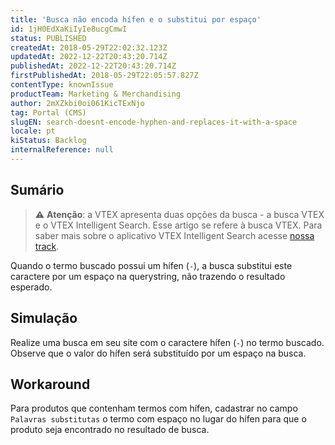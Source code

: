 ```yaml
---
title: 'Busca não encoda hífen e o substitui por espaço'
id: 1jH0EdXaKiIyIe8ucgCmwI
status: PUBLISHED
createdAt: 2018-05-29T22:02:32.123Z
updatedAt: 2022-12-22T20:43:20.714Z
publishedAt: 2022-12-22T20:43:20.714Z
firstPublishedAt: 2018-05-29T22:05:57.827Z
contentType: knownIssue
productTeam: Marketing & Merchandising
author: 2mXZkbi0oi061KicTExNjo
tag: Portal (CMS)
slugEN: search-doesnt-encode-hyphen-and-replaces-it-with-a-space
locale: pt
kiStatus: Backlog
internalReference: null
---
```


## Sumário

>⚠️ **Atenção**: a VTEX apresenta duas opções da busca - a busca VTEX e o VTEX Intelligent Search. Esse artigo se refere à busca VTEX. Para saber mais sobre o aplicativo VTEX Intelligent Search acesse <a href = "https://help.vtex.com/tracks/vtex-intelligent-search--19wrbB7nEQcmwzDPl1l4Cb">nossa track</a>.

Quando o termo buscado possui um hífen (`-`), a busca substitui este caractere por um espaço na querystring, não trazendo o resultado esperado.

## Simulação

Realize uma busca em seu site com o caractere hífen (`-`) no termo buscado. Observe que o valor do hífen será substituído por um espaço na busca.

## Workaround

Para produtos que contenham termos com hífen, cadastrar no campo `Palavras substitutas` o termo com espaço no lugar do hífen para que o produto seja encontrado no resultado de busca.

